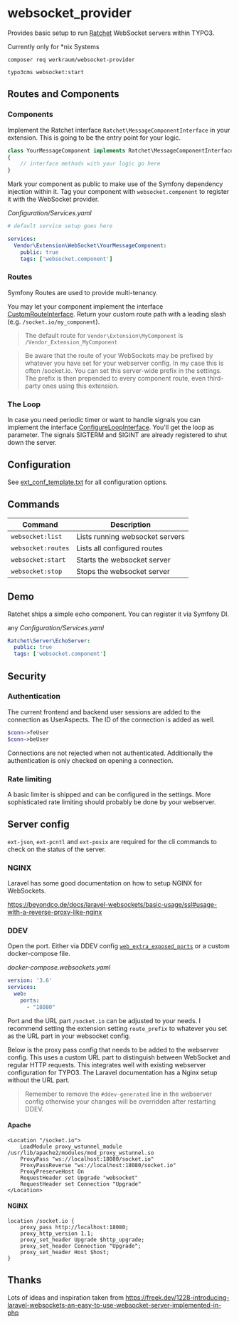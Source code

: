 # websocket_provider

Provides basic setup to run [Ratchet](https://github.com/ratchetphp/Ratchet) WebSocket servers within TYPO3.

Currently only for *nix Systems

`composer req werkraum/websocket-provider`

`typo3cms websocket:start`

## Routes and Components

### Components

Implement the Ratchet interface `Ratchet\MessageComponentInterface` in your extension.
This is going to be the entry point for your logic.
```php
class YourMessageComponent implements Ratchet\MessageComponentInterface
{
    // interface methods with your logic go here
}
```

Mark your component as public to make use of the Symfony dependency injection within it.
Tag your component with `websocket.component` to register it with the WebSocket provider.

_Configuration/Services.yaml_
```yaml
# default service setup goes here

services:
  Vendor\Extension\WebSocket\YourMessageComponent:
    public: true
    tags: ['websocket.component']
```

### Routes

Symfony Routes are used to provide multi-tenancy.

You may let your component implement the interface [CustomRouteInterface](Classes%2FInterfaces%2FCustomRouteInterface.php).
Return your custom route path with a leading slash (e.g. `/socket.io/my_component`).

> The default route for `Vendor\Extension\MyComponent` is `/Vendor_Extension_MyComponent`

> Be aware that the route of your WebSockets may be prefixed by whatever you have set for your webserver config. In my
> case this is often /socket.io. You can set this server-wide prefix in the settings. The prefix is then prepended to
> every component route, even third-party ones using this extension.

### The Loop

In case you need periodic timer or want to handle signals you can implement the interface
[ConfigureLoopInterface](Classes%2FInterfaces%2FConfigureLoopInterface.php).
You'll get the loop as parameter. The signals SIGTERM and SIGINT are already registered to shut down the server.

## Configuration

See [ext_conf_template.txt](ext_conf_template.txt) for all configuration options.

## Commands
| Command            | Description                     |
|--------------------|---------------------------------|
| `websocket:list`   | Lists running websocket servers |
| `websocket:routes` | Lists all configured routes     |
| `websocket:start`  | Starts the websocket server     |
| `websocket:stop`   | Stops the websocket server      |

## Demo

Ratchet ships a simple echo component. You can register it via Symfony DI.

any _Configuration/Services.yaml_
```yaml
Ratchet\Server\EchoServer:
  public: true
  tags: ['websocket.component']
```

## Security

### Authentication

The current frontend and backend user sessions are added to the connection as UserAspects.
The ID of the connection is added as well.
```php
$conn->feUser
$conn->beUser
```

Connections are not rejected when not authenticated. Additionally the authentication is only checked on opening a
connection.

### Rate limiting

A basic limiter is shipped and can be configured in the settings. More sophisticated rate limiting should probably be
done by your webserver.

## Server config

`ext-json`, `ext-pcntl` and `ext-posix` are required for the cli commands to check on the status of the server. 

### NGINX

Laravel has some good documentation on how to setup NGINX for WebSockets.

https://beyondco.de/docs/laravel-websockets/basic-usage/ssl#usage-with-a-reverse-proxy-like-nginx

### DDEV

Open the port. Either via DDEV config [`web_extra_exposed_ports`](https://ddev.readthedocs.io/en/stable/users/configuration/config/#web_extra_exposed_ports) or a custom docker-compose file.

_docker-compose.websockets.yaml_
```yaml
version: '3.6'
services:
  web:
    ports:
      - "18080"
```

Port and the URL part `/socket.io` can be adjusted to your needs. I recommend setting the extension setting
`route_prefix` to whatever you set as the URL part in your websocket config.

Below is the proxy pass config that needs to be added to the webserver config. This uses a custom URL part to
distinguish between WebSocket and regular HTTP requests. This integrates well with existing webserver configuration for
TYPO3. The Laravel documentation has a Nginx setup without the URL part.

> Remember to remove the `#ddev-generated` line in the webserver config otherwise your changes will be overridden after
> restarting DDEV.

#### Apache

```
<Location "/socket.io">
    LoadModule proxy_wstunnel_module /usr/lib/apache2/modules/mod_proxy_wstunnel.so
    ProxyPass "ws://localhost:18080/socket.io"
    ProxyPassReverse "ws://localhost:18080/socket.io"
    ProxyPreserveHost On
    RequestHeader set Upgrade "websocket"
    RequestHeader set Connection "Upgrade"
</Location>
```

#### NGINX

```
location /socket.io {
    proxy_pass http://localhost:18080;
    proxy_http_version 1.1;
    proxy_set_header Upgrade $http_upgrade;
    proxy_set_header Connection "Upgrade";
    proxy_set_header Host $host;
}
```

## Thanks

Lots of ideas and inspiration taken from https://freek.dev/1228-introducing-laravel-websockets-an-easy-to-use-websocket-server-implemented-in-php